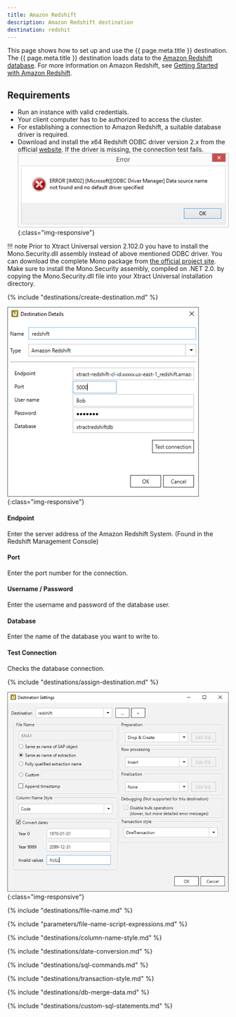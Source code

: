 ```yaml
---
title: Amazon Redshift
description: Amazon Redshift destination
destination: redshit
---
```


This page shows how to set up and use the {{ page.meta.title }} destination. 
The {{ page.meta.title }} destination loads data to the [Amazon Redshift database](https://aws.amazon.com/redshift/).
For more information on Amazon Redshift, see [Getting Started with Amazon Redshift](https://docs.aws.amazon.com/redshift/latest/gsg/getting-started.html).

## Requirements

- Run an instance with valid credentials.
- Your client computer has to be authorized to access the cluster.
- For establishing a connection to Amazon Redshift, a suitable database driver is required.
- Download and install the x64 Redshift ODBC driver version 2.x from the official [website](https://docs.aws.amazon.com/redshift/latest/mgmt/odbc20-install-config-win.html).
If the driver is missing, the connection test fails.<br>
![missing driver](../../assets/images/xu/documentation/destinations/amazon-redshift/missing-driver.png){:class="img-responsive"}

!!! note
	Prior to Xtract Universal version 2.102.0 you have to install the Mono.Security.dll assembly instead of above mentioned ODBC driver.
	You can download the complete Mono package from [the official project site](http://download.mono-project.com/archive/2.0/download/). 
	Make sure to install the Mono.Security assembly, compiled on .NET 2.0. by copying the Mono.Security.dll file into your Xtract Universal installation directory.

{% include "destinations/create-destination.md" %}

![Destination-Details](../../assets/images/xu/documentation/destinations/amazon-redshift/destination-details.png){:class="img-responsive"}

#### Endpoint
Enter the server address of the Amazon Redshift System.
(Found in the Redshift Management Console)

#### Port
Enter the port number for the connection.

#### Username / Password
Enter the username and password of the database user.

#### Database
Enter the name of the database you want to write to.

#### Test Connection
Checks the database connection.

{% include "destinations/assign-destination.md" %}

![Destination-settings](../../assets/images/xu/documentation/destinations/amazon-redshift/destination-settings.png){:class="img-responsive"}

{% include "destinations/file-name.md" %}

{% include "parameters/file-name-script-expressions.md" %}

{% include "destinations/column-name-style.md" %}

{% include "destinations/date-conversion.md" %}

{% include "destinations/sql-commands.md" %}

{% include "destinations/transaction-style.md" %} 

{% include "destinations/db-merge-data.md" %} 

{% include "destinations/custom-sql-statements.md" %} 